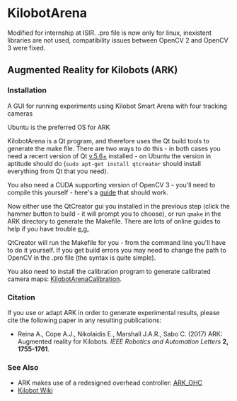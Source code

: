 # KilobotArena
Modified for internship at ISIR. .pro file is now only for linux, inexistent libraries are not used, compatibility issues between OpenCV 2 and OpenCV 3 were fixed.

## Augmented Reality for Kilobots (ARK)
### Installation

A GUI for running experiments using Kilobot Smart Arena with four tracking cameras

Ubuntu is the preferred OS for ARK

KilobotArena is a Qt program, and therefore uses the Qt build tools to generate the make file. There are two ways to do this - in both cases you need a recent version of Qt [v.5.6+](www.qt.io) installed - on Ubuntu the version in aptitude should do (`sudo apt-get install qtcreator` should install everything from Qt that you need).

You also need a CUDA supporting version of OpenCV 3 - you'll need to compile this yourself - here's a [guide](https://gist.github.com/filitchp/5645d5eebfefe374218fa2cbf89189aa) that should work. 

Now either use the QtCreator gui you installed in the previous step (click the hammer button to build - it will prompt you to choose), or run `qmake` in the ARK directory to generate the Makefile. There are lots of online guides to help if you have trouble [e.g.](http://doc.qt.io/qtcreator/creator-building-targets.html)

QtCreator will run the Makefile for you - from the command line you'll have to do it yourself. If you get build errors you may need to change the path to OpenCV in the .pro file (the syntax is quite simple).

You also need to install the calibration program to generate calibrated camera maps: [KilobotArenaCalibration](https://github.com/DiODeProject/KilobotArenaCalibration).

### Citation

If you use or adapt ARK in order to generate experimental results, please cite the following paper in any resulting publications:

* Reina A., Cope A.J., Nikolaidis E., Marshall J.A.R., Sabo C. (2017) ARK: Augmented reality for Kilobots. *IEEE Robotics and Automation Letters* **2, 1755-1761**.

### See Also

* ARK makes use of a redesigned overhead controller: [ARK_OHC](https://github.com/DiODeProject/ARK_OHC)
* [Kilobot Wiki](http://diode.group.shef.ac.uk/kilobots/index.php/Kilobots)
